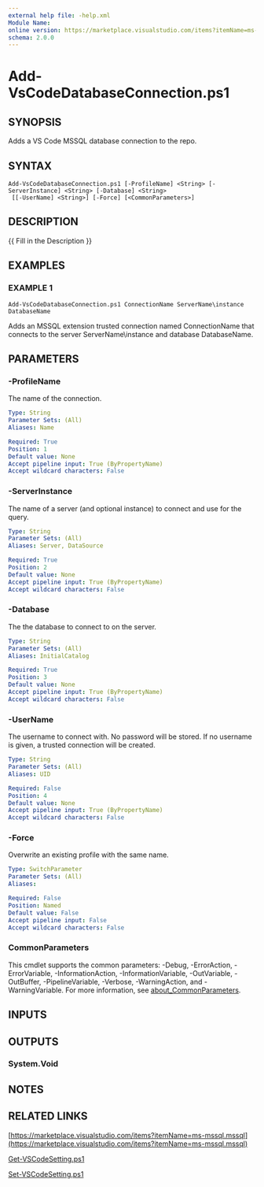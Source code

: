 ```yaml
---
external help file: -help.xml
Module Name:
online version: https://marketplace.visualstudio.com/items?itemName=ms-mssql.mssql
schema: 2.0.0
---
```


# Add-VsCodeDatabaseConnection.ps1

## SYNOPSIS
Adds a VS Code MSSQL database connection to the repo.

## SYNTAX

```
Add-VsCodeDatabaseConnection.ps1 [-ProfileName] <String> [-ServerInstance] <String> [-Database] <String>
 [[-UserName] <String>] [-Force] [<CommonParameters>]
```

## DESCRIPTION
{{ Fill in the Description }}

## EXAMPLES

### EXAMPLE 1
```
Add-VsCodeDatabaseConnection.ps1 ConnectionName ServerName\instance DatabaseName
```

Adds an MSSQL extension trusted connection named ConnectionName that
connects to the server ServerName\instance and database DatabaseName.

## PARAMETERS

### -ProfileName
The name of the connection.

```yaml
Type: String
Parameter Sets: (All)
Aliases: Name

Required: True
Position: 1
Default value: None
Accept pipeline input: True (ByPropertyName)
Accept wildcard characters: False
```

### -ServerInstance
The name of a server (and optional instance) to connect and use for the query.

```yaml
Type: String
Parameter Sets: (All)
Aliases: Server, DataSource

Required: True
Position: 2
Default value: None
Accept pipeline input: True (ByPropertyName)
Accept wildcard characters: False
```

### -Database
The the database to connect to on the server.

```yaml
Type: String
Parameter Sets: (All)
Aliases: InitialCatalog

Required: True
Position: 3
Default value: None
Accept pipeline input: True (ByPropertyName)
Accept wildcard characters: False
```

### -UserName
The username to connect with.
No password will be stored.
If no username is given, a trusted connection will be created.

```yaml
Type: String
Parameter Sets: (All)
Aliases: UID

Required: False
Position: 4
Default value: None
Accept pipeline input: True (ByPropertyName)
Accept wildcard characters: False
```

### -Force
Overwrite an existing profile with the same name.

```yaml
Type: SwitchParameter
Parameter Sets: (All)
Aliases:

Required: False
Position: Named
Default value: False
Accept pipeline input: False
Accept wildcard characters: False
```

### CommonParameters
This cmdlet supports the common parameters: -Debug, -ErrorAction, -ErrorVariable, -InformationAction, -InformationVariable, -OutVariable, -OutBuffer, -PipelineVariable, -Verbose, -WarningAction, and -WarningVariable. For more information, see [about_CommonParameters](http://go.microsoft.com/fwlink/?LinkID=113216).

## INPUTS

## OUTPUTS

### System.Void
## NOTES

## RELATED LINKS

[https://marketplace.visualstudio.com/items?itemName=ms-mssql.mssql](https://marketplace.visualstudio.com/items?itemName=ms-mssql.mssql)

[Get-VSCodeSetting.ps1]()

[Set-VSCodeSetting.ps1]()

